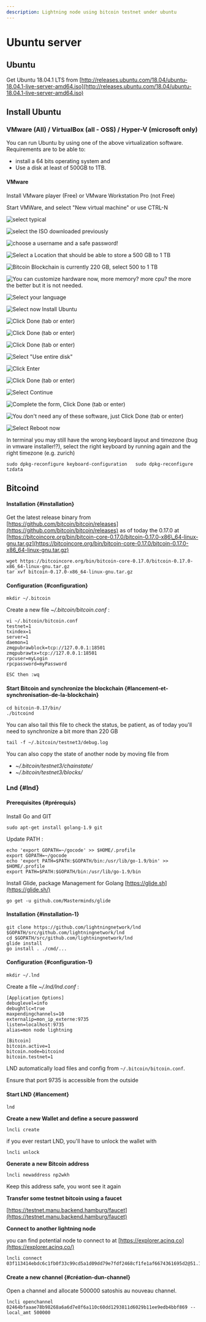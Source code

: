 ```yaml
---
description: Lightning node using bitcoin testnet under ubuntu
---
```


# Ubuntu server

## Ubuntu

Get Ubuntu 18.04.1 LTS from [http://releases.ubuntu.com/18.04/ubuntu-18.04.1-live-server-amd64.iso](http://releases.ubuntu.com/18.04/ubuntu-18.04.1-live-server-amd64.iso)

## **Install Ubuntu**

### VMware \(All\) / VirtualBox \(all - OSS\) / Hyper-V \(microsoft only\)

You can run Ubuntu by using one of the above virtualization software. Requirements are to be able to:

* install  a 64 bits operating system and 
* Use a disk at least of 500GB to 1TB.

#### VMware

Install VMware player \(Free\) or VMware Workstation Pro \(not Free\)

Start VMWare, and select "New virtual machine" or use CTRL-N

![select typical](../.gitbook/assets/step1.png)

![select the ISO downloaded previously](../.gitbook/assets/step2.png)

![choose a username and a safe password!](../.gitbook/assets/step3.png)

![Select a Location that should be able to store a 500 GB to 1 TB](../.gitbook/assets/step4.png)

![Bitcoin Blockchain is currently 220 GB, select 500 to 1 TB](../.gitbook/assets/step5.png)

![You can customize hardware now, more memory? more cpu? the more the better but it is not needed.](../.gitbook/assets/step7.png)

![Select your language](../.gitbook/assets/step8.png)

![Select now Install Ubuntu](../.gitbook/assets/step9.png)

![Click Done \(tab or enter\)](../.gitbook/assets/step10.png)

![Click Done \(tab or enter\)](../.gitbook/assets/step11.png)

![Click Done \(tab or enter\)](../.gitbook/assets/step12.png)

![Select &quot;Use entire disk&quot;](../.gitbook/assets/step13.png)

![Click Enter](../.gitbook/assets/step14.png)

![Click Done \(tab or enter\)](../.gitbook/assets/step15.png)

![Select Continue](../.gitbook/assets/step16.png)

![Complete the form, Click Done \(tab or enter\)](../.gitbook/assets/step17.png)

![You don&apos;t need any of these software, just Click Done \(tab or enter\)](../.gitbook/assets/step18.png)

![Select Reboot now](../.gitbook/assets/step19.png)

In terminal you may still have the wrong keyboard layout and timezone \(bug in vmware installer!?\), select the right keyboard by running again and the right timezone \(e.g. zurich\)

`sudo dpkg-reconfigure keyboard-configuration  
sudo dpkg-reconfigure tzdata`

## Bitcoind

#### Installation {#installation}

Get the latest release binary from [https://github.com/bitcoin/bitcoin/releases](https://github.com/bitcoin/bitcoin/releases) as of today the 0.17.0 at [https://bitcoincore.org/bin/bitcoin-core-0.17.0/bitcoin-0.17.0-x86\_64-linux-gnu.tar.gz](https://bitcoincore.org/bin/bitcoin-core-0.17.0/bitcoin-0.17.0-x86_64-linux-gnu.tar.gz)

```text
wget https://bitcoincore.org/bin/bitcoin-core-0.17.0/bitcoin-0.17.0-x86_64-linux-gnu.tar.gz
tar xvf bitcoin-0.17.0-x86_64-linux-gnu.tar.gz
```

#### Configuration {#configuration}

```text
mkdir ~/.bitcoin
```

Create a new file _~/.bitcoin/bitcoin.conf_ :

```text
vi ~/.bitcoin/bitcoin.conf
testnet=1
txindex=1
server=1
daemon=1
zmqpubrawblock=tcp://127.0.0.1:18501
zmqpubrawtx=tcp://127.0.0.1:18501
rpcuser=myLogin
rpcpassword=myPassword

ESC then :wq
```

#### Start Bitcoin and synchronize the blockchain {#lancement-et-synchronisation-de-la-blockchain}

```text
cd bitcoin-0.17/bin/
./bitcoind
```

You can also tail this file to check the status, be patient, as of today you'll need to synchronize a bit more than 220 GB

```text
tail -f ~/.bitcoin/testnet3/debug.log
```

You can also copy the state of another node by moving file from 

* _~/.bitcoin/testnet3/chainstate/_
* _~/.bitcoin/testnet3/blocks/_

### Lnd {#lnd}

#### Prerequisites {#prérequis}

Install Go and GIT

```text
sudo apt-get install golang-1.9 git
```

Update PATH :

```text
echo 'export GOPATH=~/gocode' >> $HOME/.profile
export GOPATH=~/gocode
echo 'export PATH=$PATH:$GOPATH/bin:/usr/lib/go-1.9/bin' >> $HOME/.profile
export PATH=$PATH:$GOPATH/bin:/usr/lib/go-1.9/bin
```

Install Glide, package Management for Golang [https://glide.sh](https://glide.sh/)

```text
go get -u github.com/Masterminds/glide
```

#### Installation {#installation-1}

```text
git clone https://github.com/lightningnetwork/lnd $GOPATH/src/github.com/lightningnetwork/lnd
cd $GOPATH/src/github.com/lightningnetwork/lnd
glide install
go install . ./cmd/...
```

#### Configuration {#configuration-1}

```text
mkdir ~/.lnd
```

Create a file _~/.lnd/lnd.conf_ :

```text
[Application Options]
debuglevel=info
debughtlc=true
maxpendingchannels=10
externalip=mon_ip_externe:9735
listen=localhost:9735
alias=mon node lightning

[Bitcoin]
bitcoin.active=1
bitcoin.node=bitcoind
bitcoin.testnet=1
```

LND automatically load files and config from `~/.bitcoin/bitcoin.conf`.

Ensure that port 9735 is accessible from the outside

#### Start LND {#lancement}

```text
lnd
```

**Create a new Wallet and define a secure password**

```text
lncli create
```

if you ever restart LND, you'll have to unlock the wallet with

```text
lncli unlock
```

**Generate a new Bitcoin address**

```text
lncli newaddress np2wkh
```

Keep this address safe, you wont see it again

**Transfer some testnet bitcoin using a faucet**

[https://testnet.manu.backend.hamburg/faucet](https://testnet.manu.backend.hamburg/faucet)

**Connect to another lightning node**

you can find potential node to connect to at [https://explorer.acinq.co](https://explorer.acinq.co/)

```text
lncli connect 03f113414ebdc6c1fb0f33c99cd5a1d09dd79e7fdf2468cf1fe1af6674361695d2@51.15.213.104:9735
```

#### Create a new channel {#création-dun-channel}

Open a channel and allocate 500000 satoshis au nouveau channel.

```text
lncli openchannel 02464bfaaae78b98268a6a6d7e8f6a110c60dd1293811d6029b11ee9edb4bbf869 --local_amt 500000
```

